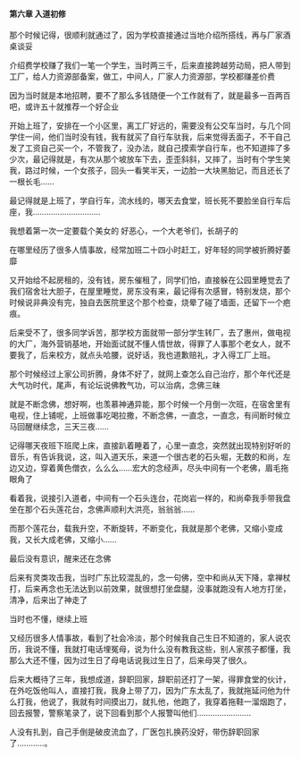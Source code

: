 #### 第六章 入道初修


那个时候记得，很顺利就通过了，因为学校直接通过当地介绍所搭线，再与厂家酒桌谈妥

介绍费学校赚了我们一笔一个学生，当时两三千，后来直接跨越劳动局，把人带到工厂，给人力资源部备案，做工，中间人，厂家人力资源部，学校都赚差价费

因为当时就是本地招聘，要不了那么多钱随便一个工作就有了，就是最多一百两百吧，或许五十就推荐一个好企业

开始上班了，安排在一个小区里，离工厂好远的，需要没有公交车当时，与几个同学住一间，他们当时没有钱，我有就买了自行车驮我，后来觉得丢面子，不干自己发了工资自己买一个，不管我了，没办法，就自己摸索学自行车，也不知道摔了多少次，最记得就是，有次从那个坡放车下去，歪歪斜斜，又摔了，当时有个学生笑我，路过时候，一个女孩子，回头一看笑半天，一边脸一大块黑胎记，而且还长了一根长毛……

最记得就是上班了，学自行车，流水线的，哪天去食堂，班长死不要脸坐自行车后座，我…………………………

我想着第一次一定要载个美女的
好恶心，一个大老爷们，长胡子的

在哪里经历了很多人情事故，经常加班二十四小时赶工，好年轻的同学被折腾好萎靡

又开始给不起房租的，没有钱，房东催租了，同学们怕，直接躲在公园里睡觉去了
我们宿舍壮大胆子，在屋里睡觉，房东没有来，最记得有次感冒，特别发烧，那个时候说非典没有完，独自去医院里这个那个检查，烧晕了碰了墙面，还留下一个疤痕。

后来受不了，很多同学诉苦，那学校方面就带一部分学生转厂，去了惠州，做电视的大厂，海外营销基地，开始面试就不懂人情世故，得罪了人事那个老女人，就不要我了，后来校方，就点头哈腰，说好话，我也道歉赔礼，才入得工厂上班。

那个时候经过上家公司折腾，身体不好了，就网上查怎么自己治疗，那个年代还是大气功时代，尾声，有论坛说佛教气功，可以治病，念佛三昧

就是不断念佛，想好啊，也羡慕神通异能，那个时候一个月倒一次班，在宿舍里有电视，住上铺呢，上班做事吃喝拉撒，不断念佛，一直念，一直念，有间断时候立马回醒继续念，三天三夜……

记得哪天夜班下班爬上床，直接趴着睡着了，心里一直念，突然就出现特别好听的音乐，有告诉我说，这，叫入道天乐，来道一个很古老的石头堀，无数的和尚，左边又边，穿着黄色僧衣，么么么……宏大的念经声，尽头中间有一个老佛，眉毛拖眼角了

看着我，说接引入道者，中间有一个石头连台，花岗岩一样的，和尚牵我手带我盘坐在那个石头莲花台，念佛声顺利大洪亮，翁翁翁……

而那个莲花台，载我升空，不断旋转，不断变化，我就是那个老佛，又缩小变成我，又长大成老佛，又缩小……

最后没有意识，醒来还在念佛

后来有灵类攻击我，当时广东比较混乱的，念一句佛，空中和尚从天下降，拿禅杖打，后来再念也无法达到以前效果，就很想打坐盘腿，没事就跑没有人地方打坐，清净，后来出了神走了

当时也不懂，继续上班

又经历很多人情事故，看到了社会冷淡，那个时候我自己生日不知道的，家人说农历，我说不懂，我就打电话埋冤母，说为什么没有教我这些，别人家孩子都懂，我那么大还不懂，因为过生日了母电话说我过生日了，后来母哭了很久。

后来大概待了三年，我想成道，辞职回家，辞职前还打了一架，得罪食堂的伙计，在外吃饭他叫人，直接打我，我身上带了刀，因为广东太乱了，我就拖延问他为什么打我，他说了，我就有时间摸出刀，就扎他，他跑了，我穿着拖鞋一溜烟跑了，回去报警，警察笔录了，说下回看到那个人报警叫他们……………………

人没有扎到，自己手倒是破皮流血了，厂医包扎换药没好，带伤辞职回家了…………。


